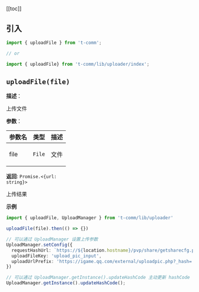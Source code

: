[[toc]]

## 引入

```ts
import { uploadFile } from 't-comm';

// or

import { uploadFile} from 't-comm/lib/uploader/index';
```


## `uploadFile(file)` 


**描述**：<p>上传文件</p>

**参数**：


| 参数名 | 类型 | 描述 |
| --- | --- | --- |
| file | <code>File</code> | <p>文件</p> |

**返回**: <code>Promise.&lt;{url: string}&gt;</code><br>

<p>上传结果</p>

**示例**

```ts
import { uploadFile, UploadManager } from 't-comm/lib/uploader'

uploadFile(file).then(() => {})

// 可以通过 UploadManager 设置上传参数
UploadManager.setConfig({
  requestHashUrl: `https://${location.hostname}/pvp/share/getsharecfg.php`,
  uploadFileKey: 'upload_pic_input',
  uploadUrlPrefix: 'https://igame.qq.com/external/uploadpic.php?_hash=',
})

// 可以通过 UploadManager.getInstance().updateHashCode 主动更新 hashCode
UploadManager.getInstance().updateHashCode();
```
